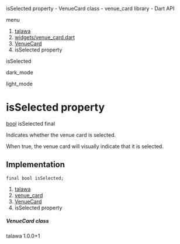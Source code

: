 




isSelected property - VenueCard class - venue\_card library - Dart API







menu

1. [talawa](../../index.html)
2. [widgets/venue\_card.dart](../../file-___home_harshil_Desktop_open-source_palisadoes_talawa_lib_widgets_venue_card/)
3. [VenueCard](../../file-___home_harshil_Desktop_open-source_palisadoes_talawa_lib_widgets_venue_card/VenueCard-class.html)
4. isSelected property

isSelected


dark\_mode

light\_mode




# isSelected property


[bool](https://api.flutter.dev/flutter/dart-core/bool-class.html)
isSelected
final

Indicates whether the venue card is selected.

When true, the venue card will visually indicate that it is selected.


## Implementation

```
final bool isSelected;
```

 


1. [talawa](../../index.html)
2. [venue\_card](../../file-___home_harshil_Desktop_open-source_palisadoes_talawa_lib_widgets_venue_card/)
3. [VenueCard](../../file-___home_harshil_Desktop_open-source_palisadoes_talawa_lib_widgets_venue_card/VenueCard-class.html)
4. isSelected property

##### VenueCard class





talawa
1.0.0+1






